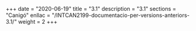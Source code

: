 +++
date        = "2020-06-19"
title       = "3.1"
description = "3.1"
sections    = "Canigó"
enllac		= "/INTCAN2199-documentacio-per-versions-anteriors-3.1/"
weight		= 2
+++
